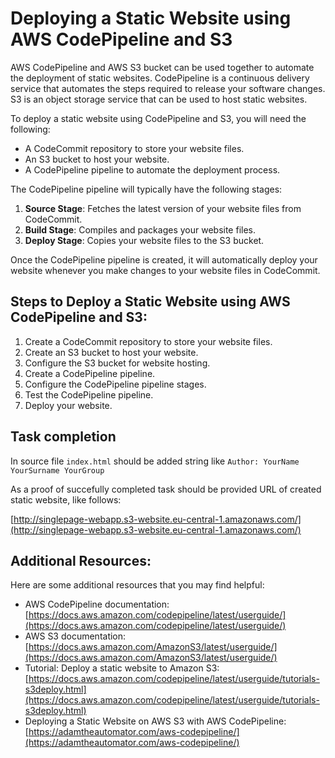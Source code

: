 # Deploying a Static Website using AWS CodePipeline and S3

AWS CodePipeline and AWS S3 bucket can be used together to automate the deployment of static websites. CodePipeline is a continuous delivery service that automates the steps required to release your software changes. S3 is an object storage service that can be used to host static websites.

To deploy a static website using CodePipeline and S3, you will need the following:

- A CodeCommit repository to store your website files.
- An S3 bucket to host your website.
- A CodePipeline pipeline to automate the deployment process.

The CodePipeline pipeline will typically have the following stages:

1. **Source Stage**: Fetches the latest version of your website files from CodeCommit.
2. **Build Stage**: Compiles and packages your website files.
3. **Deploy Stage**: Copies your website files to the S3 bucket.

Once the CodePipeline pipeline is created, it will automatically deploy your website whenever you make changes to your website files in CodeCommit.

## Steps to Deploy a Static Website using AWS CodePipeline and S3:

1. Create a CodeCommit repository to store your website files.
2. Create an S3 bucket to host your website.
3. Configure the S3 bucket for website hosting.
4. Create a CodePipeline pipeline.
5. Configure the CodePipeline pipeline stages.
6. Test the CodePipeline pipeline.
7. Deploy your website.

## Task completion

In source file `index.html` should be added string like `Author: YourName YourSurname YourGroup`

As a proof of succefully completed task should be provided URL of created static website, like follows:<br> 

[http://singlepage-webapp.s3-website.eu-central-1.amazonaws.com/](http://singlepage-webapp.s3-website.eu-central-1.amazonaws.com/)

## Additional Resources:

Here are some additional resources that you may find helpful:

- AWS CodePipeline documentation: [https://docs.aws.amazon.com/codepipeline/latest/userguide/](https://docs.aws.amazon.com/codepipeline/latest/userguide/)
- AWS S3 documentation: [https://docs.aws.amazon.com/AmazonS3/latest/userguide/](https://docs.aws.amazon.com/AmazonS3/latest/userguide/)
- Tutorial: Deploy a static website to Amazon S3: [https://docs.aws.amazon.com/codepipeline/latest/userguide/tutorials-s3deploy.html](https://docs.aws.amazon.com/codepipeline/latest/userguide/tutorials-s3deploy.html)
- Deploying a Static Website on AWS S3 with AWS CodePipeline: [https://adamtheautomator.com/aws-codepipeline/](https://adamtheautomator.com/aws-codepipeline/)

